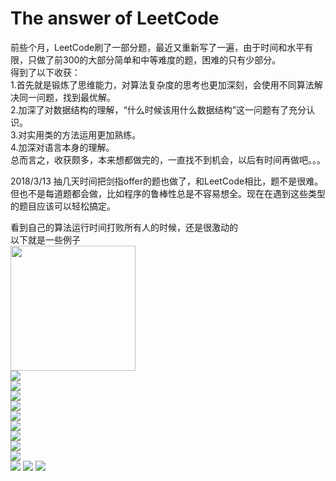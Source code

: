 # The answer of LeetCode
前些个月，LeetCode刷了一部分题，最近又重新写了一遍，由于时间和水平有限，只做了前300的大部分简单和中等难度的题，困难的只有少部分。  
得到了以下收获：  
1.首先就是锻炼了思维能力，对算法复杂度的思考也更加深刻，会使用不同算法解决同一问题，找到最优解。  
2.加深了对数据结构的理解，“什么时候该用什么数据结构”这一问题有了充分认识。  
3.对实用类的方法运用更加熟练。  
4.加深对语言本身的理解。  
总而言之，收获颇多，本来想都做完的，一直找不到机会，以后有时间再做吧。。。

2018/3/13
抽几天时间把剑指offer的题也做了，和LeetCode相比，题不是很难。但也不是每道题都会做，比如程序的鲁棒性总是不容易想全。现在在遇到这些类型的题目应该可以轻松搞定。

看到自己的算法运行时间打败所有人的时候，还是很激动的  
以下就是一些例子  
<img src="/git-img/fig1.png" height="200" width="200" />  
<img src="/git-img/fig2.png"/>  
<img src="/git-img/fig3.png"/>  
<img src="/git-img/fig4.png"/>  
<img src="/git-img/fig5.png"/>  
<img src="/git-img/fig6.png"/>  
<img src="/git-img/fig7.png"/>  
<img src="/git-img/fig8.png"/>  
<img src="/git-img/fig9.png"/>  
<img src="/git-img/fig10.png"/>  
<img src="/git-img/fig11.png"/>
<img src="/git-img/fig12.png"/>
<img src="/git-img/fig13.png"/>      